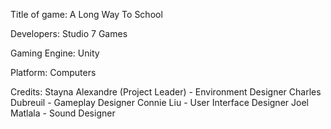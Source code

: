 
Title of game: A Long Way To School

Developers: Studio 7 Games

Gaming Engine: Unity

Platform: Computers 
 
Credits:
Stayna Alexandre (Project Leader) - Environment Designer
Charles Dubreuil - Gameplay Designer 
Connie Liu - User Interface Designer 
Joel Matlala - Sound Designer
  
